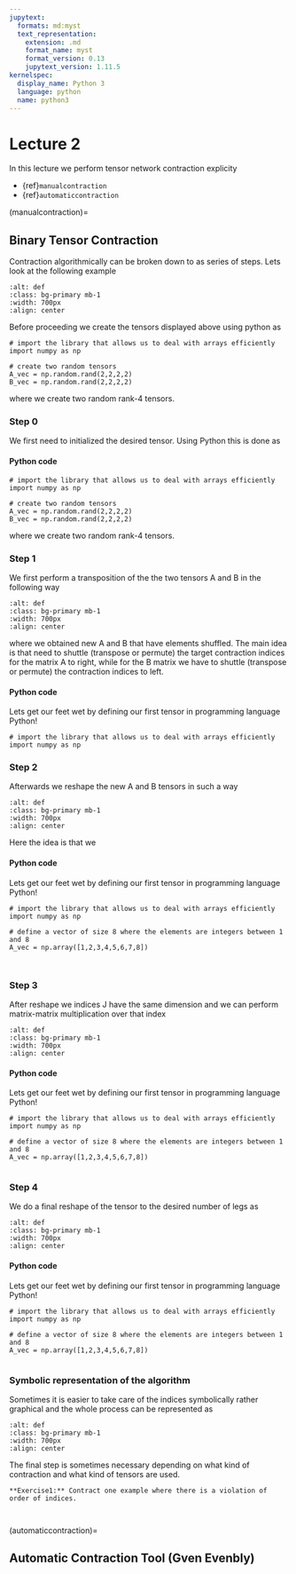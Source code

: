 ```yaml
---
jupytext:
  formats: md:myst
  text_representation:
    extension: .md
    format_name: myst
    format_version: 0.13
    jupytext_version: 1.11.5
kernelspec:
  display_name: Python 3
  language: python
  name: python3
---
```


# Lecture 2

In this lecture we perform  tensor network contraction explicity
- {ref}`manualcontraction`
- {ref}`automaticcontraction`



(manualcontraction)=
## Binary Tensor Contraction

Contraction algorithmically can be broken down to as series of steps. Lets look at the following example 

```{image} /images/lecture2fig1.png
:alt: def
:class: bg-primary mb-1
:width: 700px
:align: center
```

Before proceeding we create the tensors displayed above using python as
```{code-cell}
# import the library that allows us to deal with arrays efficiently
import numpy as np

# create two random tensors
A_vec = np.random.rand(2,2,2,2)
B_vec = np.random.rand(2,2,2,2)

```
where we create two random rank-4 tensors. 
### Step 0
We first need to initialized the desired tensor. Using Python this is done as
#### Python code
```{code-cell}
# import the library that allows us to deal with arrays efficiently
import numpy as np

# create two random tensors
A_vec = np.random.rand(2,2,2,2)
B_vec = np.random.rand(2,2,2,2)

```
where we create two random rank-4 tensors. 


### Step 1
We first perform a transposition of the the two tensors A and B in the following way

```{image} /images/lecture2fig2.png
:alt: def
:class: bg-primary mb-1
:width: 700px
:align: center
```
where we obtained new A and B that have elements shuffled. The main idea is that need to shuttle (transpose or permute) the target contraction indices for the matrix A to right, while for the B matrix we have to shuttle (transpose or permute) the contraction indices to left.  

#### Python code
Lets get our feet wet by defining our first tensor in programming language Python! 

 
```{code-cell}
# import the library that allows us to deal with arrays efficiently
import numpy as np

```


### Step 2
Afterwards we reshape the new A and B tensors in such a way 

```{image} /images/lecture2fig3.png
:alt: def
:class: bg-primary mb-1
:width: 700px
:align: center
```
Here the idea is that we 

#### Python code
Lets get our feet wet by defining our first tensor in programming language Python! 

 
```{code-cell}
# import the library that allows us to deal with arrays efficiently
import numpy as np

# define a vector of size 8 where the elements are integers between 1 and 8
A_vec = np.array([1,2,3,4,5,6,7,8])



```

### Step 3
After reshape we indices J have the same dimension and we can perform matrix-matrix multiplication over that index

```{image} /images/lecture2fig4.png
:alt: def
:class: bg-primary mb-1
:width: 700px
:align: center
```


#### Python code
Lets get our feet wet by defining our first tensor in programming language Python! 

 
```{code-cell}
# import the library that allows us to deal with arrays efficiently
import numpy as np

# define a vector of size 8 where the elements are integers between 1 and 8
A_vec = np.array([1,2,3,4,5,6,7,8])


```



### Step 4
We do a final reshape of the tensor to the desired number of legs as

```{image} /images/lecture2fig5.png
:alt: def
:class: bg-primary mb-1
:width: 700px
:align: center
```


#### Python code
Lets get our feet wet by defining our first tensor in programming language Python! 

 
```{code-cell}
# import the library that allows us to deal with arrays efficiently
import numpy as np

# define a vector of size 8 where the elements are integers between 1 and 8
A_vec = np.array([1,2,3,4,5,6,7,8])


```

### Symbolic representation of the algorithm
Sometimes it is easier to take care of the indices symbolically rather graphical and the whole process can be represented as 


```{image} /images/lecture2fig6.png
:alt: def
:class: bg-primary mb-1
:width: 700px
:align: center
```
The final step is sometimes necessary depending on what kind of contraction and what kind of tensors are used. 

```{note}
**Exercise1:** Contract one example where there is a violation of order of indices. 



```


(automaticcontraction)=
## Automatic Contraction Tool (Gven Evenbly)





